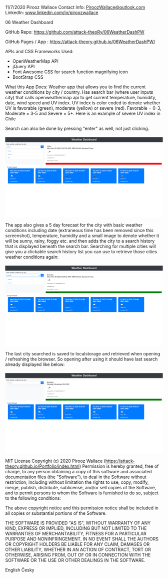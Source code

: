 11/7/2020
Pirooz Wallace
Contact Info: PiroozWallace@outlook.com
LinkedIn: www.linkedin.com/in/piroozwallace

06 Weather Dashboard

GitHub Repo: https://github.com/attack-theoRy/06WeatherDashPW

GitHub Pages / App : https://attack-theory.github.io/06WeatherDashPW/

APIs and CSS Frameworks Used: 
- OpenWeatherMap API
- jQuery API
- Font Awesome CSS for search function magnifying icon
- BootStrap CSS

What this App Does:
Weather app that allows you to find the current weather conditions by city / country. Has search bar (where user inputs city) that calls openweathermap api to get current temperature, humidity, date, wind speed and UV index. UV index is color coded to denote whether UV is favorable (green), moderate (yellow) or severe (red). Favorable = 0-3, Moderate = 3-5 and Severe = 5+. Here is an example of severe UV index in Chile

Search can also be done by pressing "enter" as well, not just clicking.

<img src='Assets\SampleScreen1.png' alt='Chile Weather... get it?'>

 The app also gives a 5 day forecast for the city with basic weather conditions including date (extraneous time has been removed since this screenshot), temperature, humidity and a small image to denote whether it will be sunny, rainy, foggy etc. and then adds the city to a search history that is displayed beneath the search bar. Searching for multiple cities will give you a clickable search history list you can use to retrieve those cities weather conditions again:

 <img src='Assets\SampleScreen3.png'  alt='I guess this means the sun looks like a dirt stain right about now?'>  
 
 The last city searched is saved to localstorage and retrieved when opening / refreshing the browser. So opening after using it should have last search already displayed like below:
 
 <img src='Assets\SampleScreen2.png'  alt='SF always cloudy'>  
   
   
   
   
  MIT License
Copyright (c) 2020 Pirooz Wallace (https://attack-theory.github.io/Portfolio/index.html) Permission is hereby granted, free of charge, to any person obtaining a copy of this software and associated documentation files (the "Software"), to deal in the Software without restriction, including without limitation the rights to use, copy, modify, merge, publish, distribute, sublicense, and/or sell copies of the Software, and to permit persons to whom the Software is furnished to do so, subject to the following conditions:

The above copyright notice and this permission notice shall be included in all copies or substantial portions of the Software.

THE SOFTWARE IS PROVIDED "AS IS", WITHOUT WARRANTY OF ANY KIND, EXPRESS OR IMPLIED, INCLUDING BUT NOT LIMITED TO THE WARRANTIES OF MERCHANTABILITY, FITNESS FOR A PARTICULAR PURPOSE AND NONINFRINGEMENT. IN NO EVENT SHALL THE AUTHORS OR COPYRIGHT HOLDERS BE LIABLE FOR ANY CLAIM, DAMAGES OR OTHER LIABILITY, WHETHER IN AN ACTION OF CONTRACT, TORT OR OTHERWISE, ARISING FROM, OUT OF OR IN CONNECTION WITH THE SOFTWARE OR THE USE OR OTHER DEALINGS IN THE SOFTWARE.

English Česky
   


